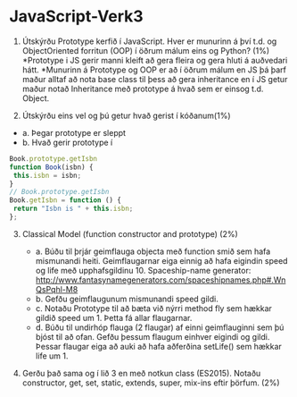 # JavaScript-Verk3


1. Útskýrðu Prototype kerfið í JavaScript. Hver er munurinn á því t.d. og ObjectOriented
   forritun (OOP) í öðrum málum eins og Python? (1%)
   *Prototype i JS gerir manni kleift að gera fleira og gera hluti á auðvedari hátt. 
   *Munurinn á Prototype og OOP er að í öðrum málum en JS þá þarf maður alltaf að nota base class til þess að gera inheritance en í JS getur maður notað Inheritance með prototype á hvað sem er einsog t.d. Object.

2. Útskýrðu eins vel og þú getur hvað gerist í kóðanum(1%)
 * a. Þegar prototype er sleppt
 * b. Hvað gerir prototype í 
```javascript
Book.prototype.getIsbn
function Book(isbn) {
 this.isbn = isbn;
}
// Book.prototype.getIsbn
Book.getIsbn = function () {
 return "Isbn is " + this.isbn;
};
```
3. Classical Model (function constructor and prototype) (2%)
   * a. Búðu til þrjár geimflauga objecta með function smið sem hafa
      mismunandi heiti. Geimflaugarnar eiga einnig að hafa eigindin speed og
      life með upphafsgildinu 10.
      Spaceship-name generator:
      http://www.fantasynamegenerators.com/spaceshipnames.php#.WnQsPqhl-M8
   * b. Gefðu geimflaugunum mismunandi speed gildi.
   * c. Notaðu Prototype til að bæta við nýrri method fly sem hækkar gildið
      speed um 1. Þetta fá allar flaugarnar.
   * d. Búðu til undirhóp flauga (2 flaugar) af einni geimflauginni sem þú bjóst til
      að ofan. Gefðu þessum flaugum einhver eigindi og gildi. Þessar flaugar
      eiga að auki að hafa aðferðina setLife() sem hækkar life um 1.

4. Gerðu það sama og í lið 3 en með notkun class (ES2015). Notaðu constructor,
   get, set, static, extends, super, mix-ins eftir þörfum. (2%)
